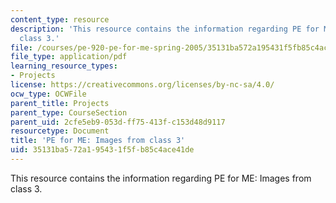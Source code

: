 ```yaml
---
content_type: resource
description: 'This resource contains the information regarding PE for ME: Images from
  class 3.'
file: /courses/pe-920-pe-for-me-spring-2005/35131ba572a195431f5fb85c4ace41de_MITPE_920S05_3.pdf
file_type: application/pdf
learning_resource_types:
- Projects
license: https://creativecommons.org/licenses/by-nc-sa/4.0/
ocw_type: OCWFile
parent_title: Projects
parent_type: CourseSection
parent_uid: 2cfe5eb9-053d-ff75-413f-c153d48d9117
resourcetype: Document
title: 'PE for ME: Images from class 3'
uid: 35131ba5-72a1-9543-1f5f-b85c4ace41de
---
```

This resource contains the information regarding PE for ME: Images from class 3.
